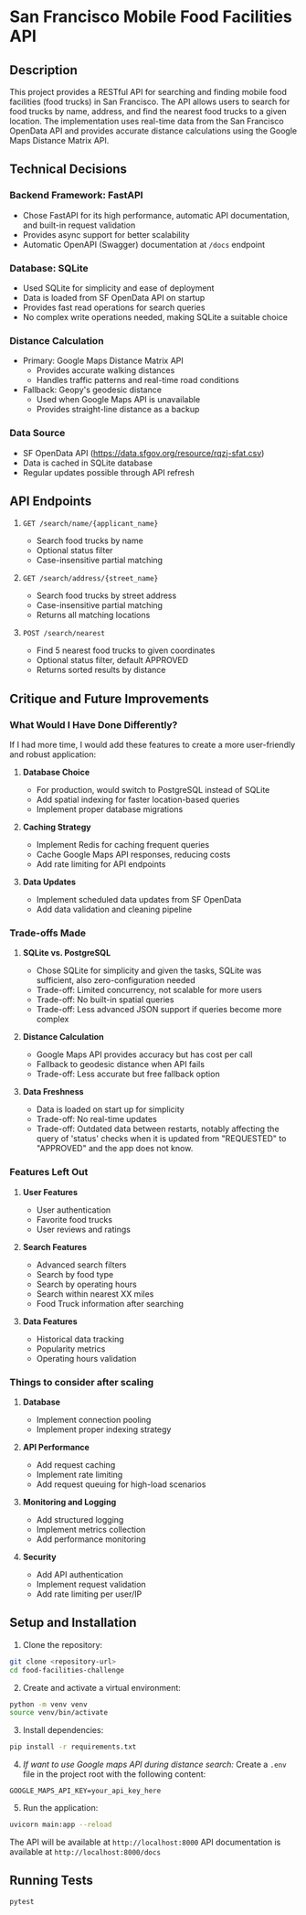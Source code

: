 # San Francisco Mobile Food Facilities API

## Description
This project provides a RESTful API for searching and finding mobile food facilities (food trucks) in San Francisco. The API allows users to search for food trucks by name, address, and find the nearest food trucks to a given location. The implementation uses real-time data from the San Francisco OpenData API and provides accurate distance calculations using the Google Maps Distance Matrix API.

## Technical Decisions

### Backend Framework: FastAPI
- Chose FastAPI for its high performance, automatic API documentation, and built-in request validation
- Provides async support for better scalability
- Automatic OpenAPI (Swagger) documentation at `/docs` endpoint

### Database: SQLite
- Used SQLite for simplicity and ease of deployment
- Data is loaded from SF OpenData API on startup
- Provides fast read operations for search queries
- No complex write operations needed, making SQLite a suitable choice

### Distance Calculation
- Primary: Google Maps Distance Matrix API
  - Provides accurate walking distances
  - Handles traffic patterns and real-time road conditions
- Fallback: Geopy's geodesic distance
  - Used when Google Maps API is unavailable
  - Provides straight-line distance as a backup

### Data Source
- SF OpenData API (https://data.sfgov.org/resource/rqzj-sfat.csv)
- Data is cached in SQLite database
- Regular updates possible through API refresh

## API Endpoints

1. `GET /search/name/{applicant_name}`
   - Search food trucks by name
   - Optional status filter
   - Case-insensitive partial matching

2. `GET /search/address/{street_name}`
   - Search food trucks by street address
   - Case-insensitive partial matching
   - Returns all matching locations

3. `POST /search/nearest`
   - Find 5 nearest food trucks to given coordinates
   - Optional status filter, default APPROVED
   - Returns sorted results by distance

## Critique and Future Improvements

### What Would I Have Done Differently?
If I had more time, I would add these features to create a more user-friendly and robust application:
1. **Database Choice**
   - For production, would switch to PostgreSQL instead of SQLite
   - Add spatial indexing for faster location-based queries
   - Implement proper database migrations

2. **Caching Strategy**
   - Implement Redis for caching frequent queries
   - Cache Google Maps API responses, reducing costs
   - Add rate limiting for API endpoints

3. **Data Updates**
   - Implement scheduled data updates from SF OpenData
   - Add data validation and cleaning pipeline

### Trade-offs Made
1. **SQLite vs. PostgreSQL**
   - Chose SQLite for simplicity and given the tasks, SQLite was sufficient, also zero-configuration needed
   - Trade-off: Limited concurrency, not scalable for more users
   - Trade-off: No built-in spatial queries
   - Trade-off: Less advanced JSON support if queries become more complex

2. **Distance Calculation**
   - Google Maps API provides accuracy but has cost per call
   - Fallback to geodesic distance when API fails
   - Trade-off: Less accurate but free fallback option

3. **Data Freshness**
   - Data is loaded on start up for simplicity
   - Trade-off: No real-time updates
   - Trade-off: Outdated data between restarts, notably affecting the query of 'status' checks when it is updated from "REQUESTED" to "APPROVED" and the app does not know.

### Features Left Out
1. **User Features**
   - User authentication
   - Favorite food trucks
   - User reviews and ratings

2. **Search Features**
   - Advanced search filters
   - Search by food type
   - Search by operating hours
   - Search within nearest XX miles
   - Food Truck information after searching 

3. **Data Features**
   - Historical data tracking
   - Popularity metrics
   - Operating hours validation

### Things to consider after scaling
1. **Database**
   - Implement connection pooling
   - Implement proper indexing strategy

2. **API Performance**
   - Add request caching
   - Implement rate limiting
   - Add request queuing for high-load scenarios

3. **Monitoring and Logging**
   - Add structured logging
   - Implement metrics collection
   - Add performance monitoring

4. **Security**
   - Add API authentication
   - Implement request validation
   - Add rate limiting per user/IP


## Setup and Installation

1. Clone the repository:
```bash
git clone <repository-url>
cd food-facilities-challenge
```

2. Create and activate a virtual environment:
```bash
python -m venv venv
source venv/bin/activate 
```

3. Install dependencies:
```bash
pip install -r requirements.txt
```

4. *If want to use Google maps API during distance search:* 
Create a `.env` file in the project root with the following content:
```
GOOGLE_MAPS_API_KEY=your_api_key_here
```

5. Run the application:
```bash
uvicorn main:app --reload
```

The API will be available at `http://localhost:8000`
API documentation is available at `http://localhost:8000/docs`

## Running Tests
```bash
pytest
```